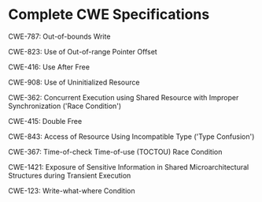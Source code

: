 

# Complete CWE Specifications

CWE-787: Out-of-bounds Write

CWE-823: Use of Out-of-range Pointer Offset

CWE-416: Use After Free

CWE-908: Use of Uninitialized Resource

CWE-362: Concurrent Execution using Shared Resource with Improper Synchronization ('Race Condition')

CWE-415: Double Free

CWE-843: Access of Resource Using Incompatible Type ('Type Confusion')

CWE-367: Time-of-check Time-of-use (TOCTOU) Race Condition

CWE-1421: Exposure of Sensitive Information in Shared Microarchitectural Structures during Transient Execution

CWE-123: Write-what-where Condition